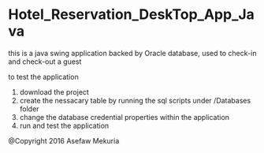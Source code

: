 # Hotel_Reservation_DeskTop_App_Java

this is a java swing application backed by Oracle database, used to check-in and check-out a guest


to test the application
1) download the project
2) create the nessacary table by running the sql scripts under /Databases folder
3) change the database credential properties within the application
4) run and test the application





@Copyright 2016 Asefaw Mekuria
